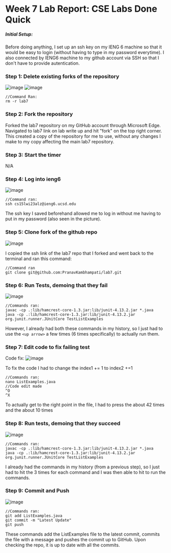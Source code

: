 # Week 7 Lab Report: CSE Labs Done Quick

##### Initial Setup:
Before doing anything, I set up an ssh key on my IENG 6 machine so that it would be easy to login (without having to type in my password everytime).
I also connected by IENG6 machine to my github account via SSH so that I don't have to provide autentication.

### Step 1: Delete existing forks of the repository

![image](https://user-images.githubusercontent.com/70964947/220807769-01b7721f-2a5b-40d3-901e-ddb06e44267e.png)
![image](https://user-images.githubusercontent.com/70964947/220807821-a4ff5c94-ba5f-487b-b4d3-70df8bd2b06c.png)

```
//Command Ran:
rm -r lab7
```

### Step 2: Fork the repository

Forked the lab7 repository on my GitHub account through Microsoft Edge.
Navigated to lab7 link on lab write up and hit "fork" on the top right corner.
This created a copy of the repository for me to use, without any changes I make to my copy affecting the main lab7 repository.

### Step 3: Start the timer

N/A

### Step 4: Log into ieng6

![image](https://user-images.githubusercontent.com/70964947/220808583-d0737da4-d7c3-4278-aa95-b4805a5df0de.png)

```
//Command ran:
ssh cs15lwi23alz@ieng6.ucsd.edu
```
The ssh key I saved beforehand allowed me to log in without me having to put in my password (also seen in the picture).

### Step 5: Clone fork of the github repo

![image](https://user-images.githubusercontent.com/70964947/220808853-7015e289-aa87-4e91-adbe-c867c9cbdd5a.png)

I copied the ssh link of the lab7 repo that I forked and went back to the terminal and ran this command:
```
//Command ran
git clone git@github.com:PranavKambhampati/lab7.git
```

### Step 6: Run Tests, demoing that they fail

![image](https://user-images.githubusercontent.com/70964947/220812342-47b22707-80bf-4d67-a05d-010d8f54cab3.png)

```
//Commands ran:
javac -cp .:lib/hamcrest-core-1.3.jar:lib/junit-4.13.2.jar *.java
java -cp .:lib/hamcrest-core-1.3.jar:lib/junit-4.13.2.jar org.junit.runner.JUnitCore TestListExamples
```
However, I already had both these commands in my history, so I just had to use the ```<up arrow>``` a few times (6 times specifically) to actually run them.

### Step 7: Edit code to fix failing test
Code fix:
![image](https://user-images.githubusercontent.com/70964947/220812421-da2254cf-6d9c-4872-8fb3-b2810b22a970.png)

To fix the code I had to change the index1 += 1 to index2 +=1
```
//Commands ran:
nano ListExamples.java
//Code edit made
^O
^X
```
To actually get to the right point in the file, I had to press the <down arrow key> about 42 times and the <right arrow key> about 10 times

### Step 8: Run tests, demoing that they succeed

![image](https://user-images.githubusercontent.com/70964947/220812956-0352eeaa-aebc-45f7-8311-ae490268fd9a.png)

```
//Commands ran:
javac -cp .:lib/hamcrest-core-1.3.jar:lib/junit-4.13.2.jar *.java
java -cp .:lib/hamcrest-core-1.3.jar:lib/junit-4.13.2.jar org.junit.runner.JUnitCore TestListExamples
```
I already had the commands in my history (from a previous step), so I just had to hit the <up arrow> 3 times for each command and I was then able to hit <enter> to run the commands.

### Step 9: Commit and Push

![image](https://user-images.githubusercontent.com/70964947/220813364-d065ed88-4dd9-4d91-8a98-54cdbed546bc.png)

```
//Commands ran:
git add ListExamples.java
git commit -m "Latest Update"
git push
```
These commands add the ListExamples file to the latest commit, commits the file with a message and pushes the commit up to GitHub.
Upon checking the repo, it is up to date with all the commits.
